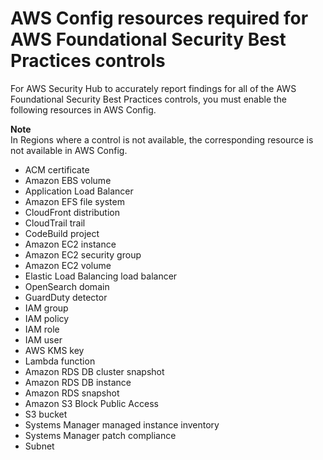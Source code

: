 # AWS Config resources required for AWS Foundational Security Best Practices controls<a name="standards-fsbp-config-resources"></a>

For AWS Security Hub to accurately report findings for all of the AWS Foundational Security Best Practices controls, you must enable the following resources in AWS Config\.

**Note**  
In Regions where a control is not available, the corresponding resource is not available in AWS Config\.
+ ACM certificate
+ Amazon EBS volume
+ Application Load Balancer
+ Amazon EFS file system
+ CloudFront distribution
+ CloudTrail trail
+ CodeBuild project
+ Amazon EC2 instance
+ Amazon EC2 security group
+ Amazon EC2 volume
+ Elastic Load Balancing load balancer
+ OpenSearch domain
+ GuardDuty detector
+ IAM group
+ IAM policy
+ IAM role
+ IAM user
+ AWS KMS key
+ Lambda function
+ Amazon RDS DB cluster snapshot
+ Amazon RDS DB instance
+ Amazon RDS snapshot
+ Amazon S3 Block Public Access
+ S3 bucket
+ Systems Manager managed instance inventory
+ Systems Manager patch compliance
+ Subnet